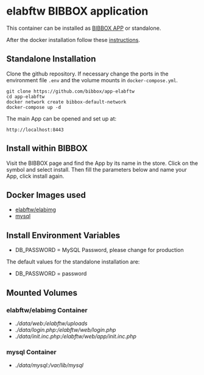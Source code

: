 # elabftw BIBBOX application

This container can be installed as [BIBBOX APP](https://bibbox.readthedocs.io/en/latest/ "BIBBOX App Store") or standalone. 

After the docker installation follow these [instructions](INSTALL-APP.md).

## Standalone Installation 

Clone the github repository. If necessary change the ports in the environment file `.env` and the volume mounts in `docker-compose.yml`.

```
git clone https://github.com/bibbox/app-elabftw
cd app-elabftw
docker network create bibbox-default-network
docker-compose up -d
```

The main App can be opened and set up at:
```
http://localhost:8443
```

## Install within BIBBOX

Visit the BIBBOX page and find the App by its name in the store. Click on the symbol and select install. Then fill the parameters below and name your App, click install again.

## Docker Images used
  - [elabftw/elabimg](https://hub.docker.com/r/elabftw/elabimg) 
  - [mysql](https://hub.docker.com/r/mysql) 


 
## Install Environment Variables
  - DB_PASSWORD = MySQL Password, please change for production

  
The default values for the standalone installation are:
  - DB_PASSWORD = password

  
## Mounted Volumes
### elabftw/elabimg Container
  - *./data/web:/elabftw/uploads*
  - *./data/login.php:/elabftw/web/login.php*
  - *./data/init.inc.php:/elabftw/web/app/init.inc.php*
### mysql Container
  - *./data/mysql:/var/lib/mysql*

